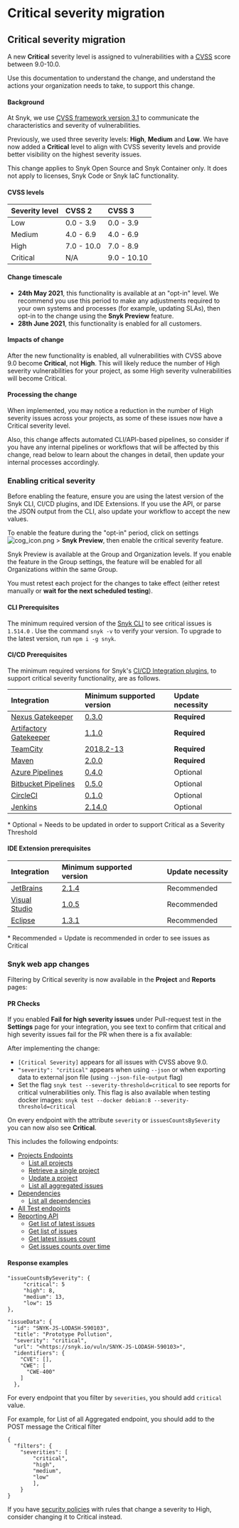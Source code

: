 # Critical severity migration

##  Critical severity migration

A new **Critical** severity level is assigned to vulnerabilities with a [CVSS](https://www.first.org/cvss/) score between 9.0-10.0.

Use this documentation to understand the change, and understand the actions your organization needs to take, to support this change.

#### Background

At Snyk, we use [CVSS framework version 3.1](https://www.first.org/cvss/v3-1/) to communicate the characteristics and severity of vulnerabilities.

Previously, we used three severity levels: **High**, **Medium** and **Low**. We have now added a **Critical** level to align with CVSS severity levels and provide better visibility on the highest severity issues.

This change applies to Snyk Open Source and Snyk Container only. It does not apply to licenses, Snyk Code or Snyk IaC functionality.

#### CVSS levels

| Severity level | CVSS 2 | CVSS 3 |
| :--- | :--- | :--- |
| Low | 0.0 - 3.9 | 0.0 - 3.9 |
| Medium | 4.0 - 6.9 | 4.0 - 6.9 |
| High | 7.0 - 10.0 | 7.0 - 8.9 |
| Critical | N/A | 9.0 - 10.10 |

#### Change timescale

* **24th May 2021**, this functionality is available at an "opt-in" level. We recommend you use this period to make any adjustments required to your own systems and processes \(for example, updating SLAs\), then opt-in to the change using the **Snyk Preview** feature.
* **28th June 2021**, this functionality is enabled for all customers.

#### Impacts of change

After the new functionality is enabled, all vulnerabilities with CVSS above 9.0 become **Critical**, not **High**. This will likely reduce the number of High severity vulnerabilities for your project, as some High severity vulnerabilities will become Critical.

#### Processing the change

When implemented, you may notice a reduction in the number of High severity issues across your projects, as some of these issues now have a Critical severity level.

Also, this change affects automated CLI/API-based pipelines, so consider if you have any internal pipelines or workflows that will be affected by this change, read below to learn about the changes in detail, then update your internal processes accordingly.

### Enabling critical severity

Before enabling the feature, ensure you are using the latest version of the Snyk CLI, CI/CD plugins, and IDE Extensions. If you use the API, or parse the JSON output from the CLI, also update your workflow to accept the new values.

To enable the feature during the "opt-in" period, click on settings ![cog\_icon.png](https://support.snyk.io/hc/article_attachments/4402908592145/cog_icon.png) &gt; **Snyk Preview**, then enable the critical severity feature. 

Snyk Preview is available at the Group and Organization levels. If you enable the feature in the Group settings, the feature will be enabled for all Organizations within the same Group.

You must retest each project for the changes to take effect \(either retest manually or **wait for the next scheduled testing**\).

#### CLI Prerequisites

The minimum required version of the [Snyk CLI](https://support.snyk.io/hc/en-us/categories/360000456217-Snyk-CLI) to see critical issues is `1.514.0` . Use the command `snyk -v` to verify your version. To upgrade to the latest version, run `npm i -g snyk`.

#### CI/CD Prerequisites

The minimum required versions for Snyk's [CI/CD Integration plugins,](https://support.snyk.io/hc/en-us/sections/360001152577-CI-CD-integrations) to support critical severity functionality, are as follows.

| **Integration** | **Minimum supported version** | **Update necessity** |
| :--- | :--- | :--- |
| [Nexus Gatekeeper](https://support.snyk.io/hc/en-us/articles/360004127697-Nexus-Repository-Manager-Gatekeeper-plugin) | [0.3.0](https://github.com/snyk/nexus-snyk-security-plugin/releases/tag/v0.3.0) | **Required** |
| [Artifactory Gatekeeper](https://support.snyk.io/hc/en-us/articles/360004032417-Artifactory-Gatekeeper-plugin-overview) | [1.1.0](https://github.com/snyk/artifactory-snyk-security-plugin/releases/tag/1.1.0) | **Required** |
| [TeamCity](https://support.snyk.io/hc/en-us/articles/360004032297-TeamCity-integration-overview) | [2018.2-13](https://plugins.jetbrains.com/plugin/12227-snyk-security) | **Required** |
| [Maven](https://support.snyk.io/hc/en-us/articles/360004570477-Maven-plugin-integration) | [2.0.0](https://github.com/snyk/snyk-maven-plugin/releases/tag/v2.0.0) | **Required** |
| [Azure Pipelines](https://support.snyk.io/hc/en-us/articles/360004127677-Azure-Pipelines-integration) | [0.4.0](https://marketplace.visualstudio.com/items?itemName=Snyk.snyk-security-scan) | Optional |
| [Bitbucket Pipelines](https://support.snyk.io/hc/en-us/articles/360004032177-Bitbucket-Pipelines-integration-overview) | [0.5.0](https://bitbucket.org/product/features/pipelines/integrations?p=snyk/snyk-scan) | Optional |
| [CircleCI](https://support.snyk.io/hc/en-us/articles/360004032197-Getting-Snyk-Orb-details-from-the-CircleCI-registry) | [0.1.0](https://circleci.com/developer/orbs/orb/snyk/snyk) | Optional |
| [Jenkins](https://support.snyk.io/hc/en-us/articles/360004032217-Jenkins-integration-overview) | [2.14.0](https://plugins.jenkins.io/snyk-security-scanner/) | Optional |

\* Optional = Needs to be updated in order to support Critical as a Severity Threshold

#### IDE Extension prerequisites

| **Integration** | **Minimum supported version** | **Update necessity** |
| :--- | :--- | :--- |
| [JetBrains](https://support.snyk.io/hc/en-us/articles/360004032317-JetBrains-IDE-Plugins) | [2.1.4](https://plugins.jetbrains.com/plugin/10972-snyk-vulnerability-scanner) | Recommended |
| [Visual Studio](https://support.snyk.io/hc/en-us/articles/360020073958-Visual-Studio-extension) | [1.0.5](https://marketplace.visualstudio.com/items?itemName=snyk-security.snyk-vulnerability-scanner-vs) | Recommended |
| [Eclipse](https://support.snyk.io/hc/en-us/articles/360004032337-Eclipse-Snyk-plugin-overview) | [1.3.1](https://marketplace.eclipse.org/content/snyk-security-scanner) | Recommended |

\* Recommended = Update is recommended in order to see issues as Critical

### Snyk web app changes

Filtering by Critical severity is now available in the **Project** and **Reports** pages:

#### PR Checks

If you enabled **Fail for high severity issues** under Pull-request test in the **Settings** page for your integration, you see text to confirm that critical and high severity issues fail for the PR when there is a fix available:

After implementing the change:

* `[Critical Severity]` appears for all issues with CVSS above 9.0.
* `"severity": "critical"` appears when using `--json` or when exporting data to external json file \(using `--json-file-output` flag\)
* Set the flag `snyk test --severity-threshold=critical` to see reports for critical vulnerabilities only. This flag is also available when testing docker images: `snyk test --docker debian:8 --severity-threshold=critical`

On every endpoint with the attribute `severity` or `issuesCountsBySeverity` you can now also see **Critical**.

This includes the following endpoints:

* [Projects Endpoints](https://snyk.docs.apiary.io/#reference/projects)
  * [List all projects](https://snyk.docs.apiary.io/#reference/projects/all-projects/list-all-projects)
  * [Retrieve a single project](https://snyk.docs.apiary.io/#reference/projects/individual-project/retrieve-a-single-project)
  * [Update a project](https://snyk.docs.apiary.io/#reference/projects/all-projects/update-a-project)
  * [List all aggregated issues](https://snyk.docs.apiary.io/#reference/projects/aggregated-project-issues/list-all-aggregated-issues)
* [Dependencies](https://snyk.docs.apiary.io/#reference/dependencies/)
  * [List all dependencies](https://snyk.docs.apiary.io/#reference/dependencies/dependencies-by-organization/list-all-dependencies)
* [All Test endpoints](https://snyk.docs.apiary.io/#reference/test)
* [Reporting API](https://snyk.docs.apiary.io/#reference/reporting-api)
  * [Get list of latest issues](https://snyk.docs.apiary.io/#reference/reporting-api/latest-issues/get-list-of-latest-issues)
  * [Get list of issues](https://snyk.docs.apiary.io/#reference/reporting-api/issues/get-list-of-issues)
  * [Get latest issues count](https://snyk.docs.apiary.io/#reference/reporting-api/latest-issue-counts/get-latest-issue-counts)
  * [Get issues counts over time](https://snyk.docs.apiary.io/#reference/reporting-api/issue-counts-over-time/get-issue-counts)

#### Response examples

```text
"issueCountsBySeverity": {
     "critical": 5
     "high": 8,       
     "medium": 13,        
     "low": 15      
},
```

```text
"issueData": {
  "id": "SNYK-JS-LODASH-590103",
  "title": "Prototype Pollution",
  "severity": "critical",
  "url": "<https://snyk.io/vuln/SNYK-JS-LODASH-590103>",
  "identifiers": {
    "CVE": [],
    "CWE": [
      "CWE-400"
    ]
  },
```

For every endpoint that you filter by `severities`, you should add `critical` value.

For example, for List of all Aggregated endpoint, you should add to the POST message the Critical filter

```text
{  
  "filters": {    
	"severities": [  
		"critical",   
		"high",    
		"medium",     
		"low"
		],
	}
}
```

If you have [security policies](https://support.snyk.io/hc/en-us/sections/360004225818-Security-Policies) with rules that change a severity to High, consider changing it to Critical instead.

